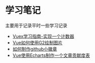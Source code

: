 # 学习笔记

主要用于记录平时一些学习记录

- [Vuex学习指南-实现一个计数器](./Vue/VueX/Vuex学习指南-实现一个计数器)
- [Vue如何使用G2绘制图片](./Ant/G2/Vue如何使用G2绘制图片)
- [如何制作github小徽章](./杂记/如何制作github小徽章)
- [Vue使用Echarts制作一个文章贡献度表](./Vue/Vue使用Echarts制作一个文章贡献度表)





